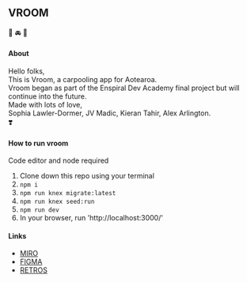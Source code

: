 ## VROOM

:car: :oncoming_automobile:	:car:

#### About
Hello folks,  
This is Vroom, a carpooling app for Aotearoa.  
Vroom began as part of the Enspiral Dev Academy final project but will continue into the future.  
Made with lots of love,  
Sophia Lawler-Dormer, JV Madic, Kieran Tahir, Alex Arlington.  
:heavy_heart_exclamation:	

#### How to run vroom
Code editor and node required
1. Clone down this repo using your terminal
2. `npm i`
3. `npm run knex migrate:latest`
4. `npm run knex seed:run`
5. `npm run dev`
6. In your browser, run 'http://localhost:3000/'


#### Links
* [MIRO](https://miro.com/app/board/o9J_lvCM4JE=/)
* [FIGMA](https://www.figma.com/file/c6NInsDFhhDpXeNA82XTu7/Vroom-Rideshare-App?node-id=0%3A1)
* [RETROS](https://docs.google.com/spreadsheets/d/12_otxX0IP30wQWOoutW55MCHtkVuvfZdXKFcgPoM3H4/edit#gid=0)
